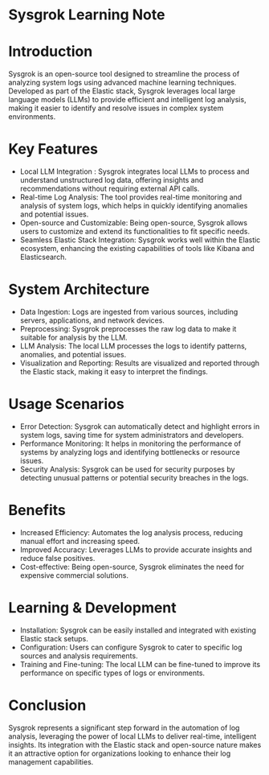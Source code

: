 # Sysgrok Learning Note

# Introduction
Sysgrok is an open-source tool designed to streamline the process of analyzing system logs using advanced machine learning techniques. Developed as part of the Elastic stack, Sysgrok leverages local large language models (LLMs) to provide efficient and intelligent log analysis, making it easier to identify and resolve issues in complex system environments.

# Key Features
- Local LLM Integration : Sysgrok integrates local LLMs to process and understand unstructured log data, offering insights and recommendations without requiring external API calls.
- Real-time Log Analysis: The tool provides real-time monitoring and analysis of system logs, which helps in quickly identifying anomalies and potential issues.
- Open-source and Customizable: Being open-source, Sysgrok allows users to customize and extend its functionalities to fit specific needs.
- Seamless Elastic Stack Integration: Sysgrok works well within the Elastic ecosystem, enhancing the existing capabilities of tools like Kibana and Elasticsearch.

# System Architecture
- Data Ingestion: Logs are ingested from various sources, including servers, applications, and network devices.
- Preprocessing: Sysgrok preprocesses the raw log data to make it suitable for analysis by the LLM.
- LLM Analysis: The local LLM processes the logs to identify patterns, anomalies, and potential issues.
- Visualization and Reporting: Results are visualized and reported through the Elastic stack, making it easy to interpret the findings.

# Usage Scenarios
- Error Detection: Sysgrok can automatically detect and highlight errors in system logs, saving time for system administrators and developers.
- Performance Monitoring: It helps in monitoring the performance of systems by analyzing logs and identifying bottlenecks or resource issues.
- Security Analysis: Sysgrok can be used for security purposes by detecting unusual patterns or potential security breaches in the logs.

# Benefits
- Increased Efficiency: Automates the log analysis process, reducing manual effort and increasing speed.
- Improved Accuracy: Leverages LLMs to provide accurate insights and reduce false positives.
- Cost-effective: Being open-source, Sysgrok eliminates the need for expensive commercial solutions.

# Learning & Development
- Installation: Sysgrok can be easily installed and integrated with existing Elastic stack setups.
- Configuration: Users can configure Sysgrok to cater to specific log sources and analysis requirements.
- Training and Fine-tuning: The local LLM can be fine-tuned to improve its performance on specific types of logs or environments.

# Conclusion
Sysgrok represents a significant step forward in the automation of log analysis, leveraging the power of local LLMs to deliver real-time, intelligent insights. Its integration with the Elastic stack and open-source nature makes it an attractive option for organizations looking to enhance their log management capabilities.
